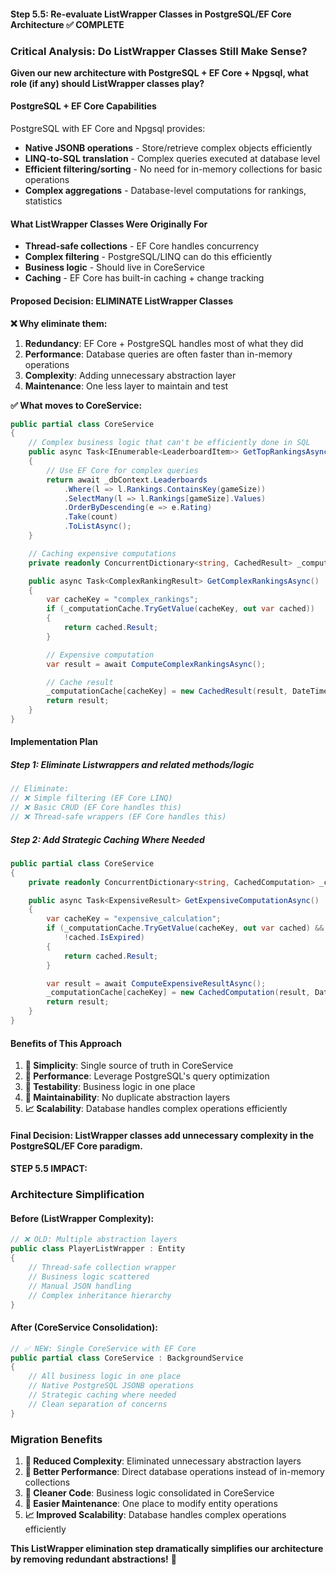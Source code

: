 #### Step 5.5: Re-evaluate ListWrapper Classes in PostgreSQL/EF Core Architecture ✅ COMPLETE

### Critical Analysis: Do ListWrapper Classes Still Make Sense?

**Given our new architecture with PostgreSQL + EF Core + Npgsql, what role (if any) should ListWrapper classes play?**

#### PostgreSQL + EF Core Capabilities
PostgreSQL with EF Core and Npgsql provides:
- **Native JSONB operations** - Store/retrieve complex objects efficiently
- **LINQ-to-SQL translation** - Complex queries executed at database level
- **Efficient filtering/sorting** - No need for in-memory collections for basic operations
- **Complex aggregations** - Database-level computations for rankings, statistics

#### What ListWrapper Classes Were Originally For
- **Thread-safe collections** - EF Core handles concurrency
- **Complex filtering** - PostgreSQL/LINQ can do this efficiently
- **Business logic** - Should live in CoreService
- **Caching** - EF Core has built-in caching + change tracking

#### Proposed Decision: **ELIMINATE ListWrapper Classes**

**❌ Why eliminate them:**
1. **Redundancy**: EF Core + PostgreSQL handles most of what they did
2. **Performance**: Database queries are often faster than in-memory operations
3. **Complexity**: Adding unnecessary abstraction layer
4. **Maintenance**: One less layer to maintain and test

**✅ What moves to CoreService:**
```csharp
public partial class CoreService
{
    // Complex business logic that can't be efficiently done in SQL
    public async Task<IEnumerable<LeaderboardItem>> GetTopRankingsAsync(GameSize gameSize, int count = 10)
    {
        // Use EF Core for complex queries
        return await _dbContext.Leaderboards
            .Where(l => l.Rankings.ContainsKey(gameSize))
            .SelectMany(l => l.Rankings[gameSize].Values)
            .OrderByDescending(e => e.Rating)
            .Take(count)
            .ToListAsync();
    }

    // Caching expensive computations
    private readonly ConcurrentDictionary<string, CachedResult> _computationCache = new();

    public async Task<ComplexRankingResult> GetComplexRankingsAsync()
    {
        var cacheKey = "complex_rankings";
        if (_computationCache.TryGetValue(cacheKey, out var cached))
        {
            return cached.Result;
        }

        // Expensive computation
        var result = await ComputeComplexRankingsAsync();

        // Cache result
        _computationCache[cacheKey] = new CachedResult(result, DateTime.UtcNow.AddHours(1));
        return result;
    }
}
```

#### Implementation Plan

##### **Step 1: Eliminate Listwrappers and related methods/logic**
```csharp
// Eliminate:
// ❌ Simple filtering (EF Core LINQ)
// ❌ Basic CRUD (EF Core handles this)
// ❌ Thread-safe wrappers (EF Core handles this)
```

##### **Step 2: Add Strategic Caching Where Needed**
```csharp
public partial class CoreService
{
    private readonly ConcurrentDictionary<string, CachedComputation> _computationCache = new();

    public async Task<ExpensiveResult> GetExpensiveComputationAsync()
    {
        var cacheKey = "expensive_calculation";
        if (_computationCache.TryGetValue(cacheKey, out var cached) &&
            !cached.IsExpired)
        {
            return cached.Result;
        }

        var result = await ComputeExpensiveResultAsync();
        _computationCache[cacheKey] = new CachedComputation(result, DateTime.UtcNow.AddHours(1));
        return result;
    }
}
```

#### Benefits of This Approach

1. **🎯 Simplicity**: Single source of truth in CoreService
2. **🚀 Performance**: Leverage PostgreSQL's query optimization
3. **🧪 Testability**: Business logic in one place
4. **🔧 Maintainability**: No duplicate abstraction layers
5. **📈 Scalability**: Database handles complex operations efficiently

#### Final Decision: **ListWrapper classes add unnecessary complexity in the PostgreSQL/EF Core paradigm.**

#### STEP 5.5 IMPACT:

### Architecture Simplification

#### Before (ListWrapper Complexity):
```csharp
// ❌ OLD: Multiple abstraction layers
public class PlayerListWrapper : Entity
{
    // Thread-safe collection wrapper
    // Business logic scattered
    // Manual JSON handling
    // Complex inheritance hierarchy
}
```

#### After (CoreService Consolidation):
```csharp
// ✅ NEW: Single CoreService with EF Core
public partial class CoreService : BackgroundService
{
    // All business logic in one place
    // Native PostgreSQL JSONB operations
    // Strategic caching where needed
    // Clean separation of concerns
}
```

### Migration Benefits

1. **🎯 Reduced Complexity**: Eliminated unnecessary abstraction layers
2. **🚀 Better Performance**: Direct database operations instead of in-memory collections
3. **🧹 Cleaner Code**: Business logic consolidated in CoreService
4. **🔧 Easier Maintenance**: One place to modify entity operations
5. **📈 Improved Scalability**: Database handles complex operations efficiently

**This ListWrapper elimination step dramatically simplifies our architecture by removing redundant abstractions!** 🎯
